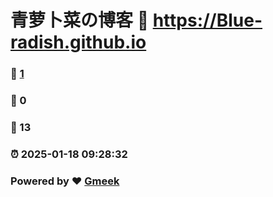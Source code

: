 # 青萝卜菜の博客 :link: https://Blue-radish.github.io 
### :page_facing_up: [1](https://Blue-radish.github.io/tag.html) 
### :speech_balloon: 0 
### :hibiscus: 13 
### :alarm_clock: 2025-01-18 09:28:32 
### Powered by :heart: [Gmeek](https://github.com/Meekdai/Gmeek)

